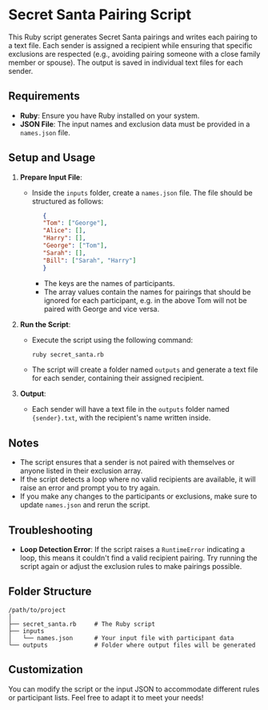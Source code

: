 # Secret Santa Pairing Script

This Ruby script generates Secret Santa pairings and writes each pairing to a text file. Each sender is assigned a recipient while ensuring that specific exclusions are respected (e.g., avoiding pairing someone with a close family member or spouse). The output is saved in individual text files for each sender.

## Requirements

- **Ruby**: Ensure you have Ruby installed on your system.
- **JSON File**: The input names and exclusion data must be provided in a `names.json` file.

## Setup and Usage

1. **Prepare Input File**:
   - Inside the `inputs` folder, create a `names.json` file. The file should be structured as follows:

     ```json
        {
        "Tom": ["George"], 
        "Alice": [],
        "Harry": [],
        "George": ["Tom"],
        "Sarah": [],
        "Bill": ["Sarah", "Harry"]
        }
     ```

     - The keys are the names of participants.
     - The array values contain the names for pairings that should be ignored for each participant, e.g. in the above Tom will not be paired with George and vice versa.

2. **Run the Script**:
   - Execute the script using the following command:
     ```bash
     ruby secret_santa.rb
     ```
   - The script will create a folder named `outputs` and generate a text file for each sender, containing their assigned recipient.

3. **Output**:
   - Each sender will have a text file in the `outputs` folder named `{sender}.txt`, with the recipient's name written inside.

## Notes

- The script ensures that a sender is not paired with themselves or anyone listed in their exclusion array.
- If the script detects a loop where no valid recipients are available, it will raise an error and prompt you to try again.
- If you make any changes to the participants or exclusions, make sure to update `names.json` and rerun the script.

## Troubleshooting

- **Loop Detection Error**: If the script raises a `RuntimeError` indicating a loop, this means it couldn't find a valid recipient pairing. Try running the script again or adjust the exclusion rules to make pairings possible.

## Folder Structure
```
/path/to/project
│
├── secret_santa.rb     # The Ruby script
├── inputs
│   └── names.json      # Your input file with participant data
└── outputs             # Folder where output files will be generated
```

## Customization

You can modify the script or the input JSON to accommodate different rules or participant lists. Feel free to adapt it to meet your needs!
